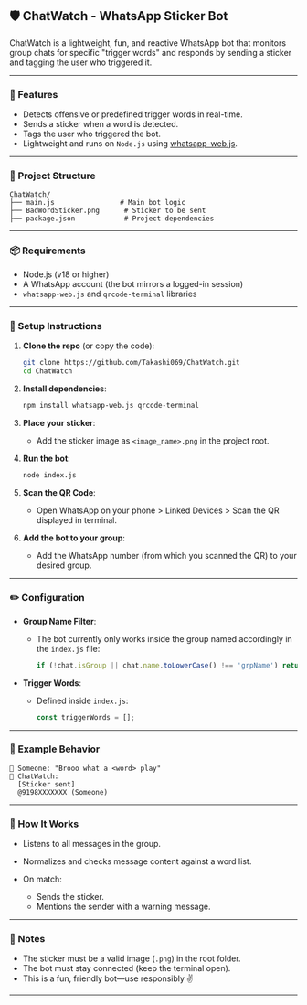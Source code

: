 ## 🛡️ ChatWatch - WhatsApp Sticker Bot

ChatWatch is a lightweight, fun, and reactive WhatsApp bot that monitors group chats for specific "trigger words" and responds by sending a sticker and tagging the user who triggered it.

---

### 🚀 Features

* Detects offensive or predefined trigger words in real-time.
* Sends a sticker when a word is detected.
* Tags the user who triggered the bot.
* Lightweight and runs on `Node.js` using [whatsapp-web.js](https://github.com/pedroslopez/whatsapp-web.js).

---

### 📁 Project Structure

```
ChatWatch/
├── main.js                # Main bot logic
├── BadWordSticker.png      # Sticker to be sent
├── package.json            # Project dependencies
```

---

### 📦 Requirements

* Node.js (v18 or higher)
* A WhatsApp account (the bot mirrors a logged-in session)
* `whatsapp-web.js` and `qrcode-terminal` libraries

---

### 🔧 Setup Instructions

1. **Clone the repo** (or copy the code):

   ```bash
   git clone https://github.com/Takashi069/ChatWatch.git
   cd ChatWatch
   ```

2. **Install dependencies**:

   ```bash
   npm install whatsapp-web.js qrcode-terminal
   ```

3. **Place your sticker**:

   * Add the sticker image as `<image_name>.png` in the project root.

4. **Run the bot**:

   ```bash
   node index.js
   ```

5. **Scan the QR Code**:

   * Open WhatsApp on your phone > Linked Devices > Scan the QR displayed in terminal.

6. **Add the bot to your group**:

   * Add the WhatsApp number (from which you scanned the QR) to your desired group.

---

### ✏️ Configuration

* **Group Name Filter**:

  * The bot currently only works inside the group named accordingly in the `index.js` file:

    ```js
    if (!chat.isGroup || chat.name.toLowerCase() !== 'grpName') return;
    ```

* **Trigger Words**:

  * Defined inside `index.js`:

    ```js
    const triggerWords = [];
    ```

---

### 🤖 Example Behavior

```
👤 Someone: "Brooo what a <word> play"
🤖 ChatWatch:
  [Sticker sent]
  @9198XXXXXXX (Someone)
```

---

### 🧠 How It Works

* Listens to all messages in the group.
* Normalizes and checks message content against a word list.
* On match:

  * Sends the sticker.
  * Mentions the sender with a warning message.

---

### 📌 Notes

* The sticker must be a valid image (`.png`) in the root folder.
* The bot must stay connected (keep the terminal open).
* This is a fun, friendly bot—use responsibly ✌️

---
